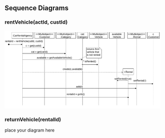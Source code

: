 ## Sequence Diagrams

### rentVehicle(actId, custId)
![returnvehicle SD](img/rentVehicle_SD.png)

### returnVehicle(rentalId)

place your diagram here

